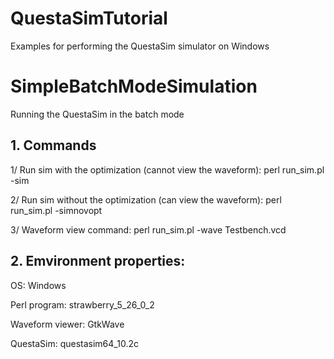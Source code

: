 # QuestaSimTutorial
 Examples for performing the QuestaSim simulator on Windows
 
# SimpleBatchModeSimulation
 Running the QuestaSim in the batch mode
 
## 1. Commands

 1/ Run sim with the optimization (cannot view the waveform):
 perl run_sim.pl -sim
 
 2/ Run sim without the optimization (can view the waveform):
 perl run_sim.pl -simnovopt
 
 3/ Waveform view command:
 perl run_sim.pl -wave Testbench.vcd
 
## 2. Emvironment properties:
 OS: Windows
 
 Perl program: strawberry_5_26_0_2
 
 Waveform viewer: GtkWave
 
 QuestaSim: questasim64_10.2c
